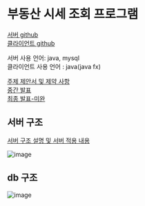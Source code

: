 # 부동산 시세 조회 프로그램

[서버 github](https://github.com/HoChangSUNG/creativeProjectServer)  
[클라이언트 github](https://github.com/HoChangSUNG/creativeProjectClient)

서버 사용 언어: java, mysql  
클라이언트 사용 언어 : java(java fx)

[주제 제안서 및 제약 사항](https://github.com/HoChangSUNG/creativeProjectServer)  
[중간 발표](https://github.com/HoChangSUNG/creativeProjectServer)  
[최종 발표-미완](https://github.com/HoChangSUNG/creativeProjectServer)  

## 서버 구조

[서버 구조 설명 및 서버 적용 내용](https://github.com/HoChangSUNG/creativeProjectServer)

![image](https://velog.velcdn.com/images/hochang/post/d09d73a4-aedc-4677-848d-d64aefb5af2b/image.png)


## db 구조

![image](https://user-images.githubusercontent.com/76422685/176338054-431fe34e-e42b-4dc9-a457-4beb493737c9.png)

